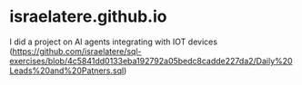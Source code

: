 # israelatere.github.io

I did a project on AI agents integrating with IOT devices
(https://github.com/israelatere/sql-exercises/blob/4c5841dd0133eba192792a05bedc8cadde227da2/Daily%20Leads%20and%20Patners.sql)
